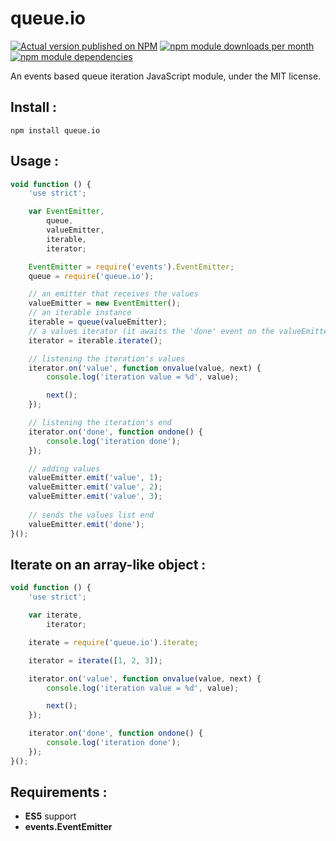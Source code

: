 queue.io
========

[![Actual version published on NPM](https://badge.fury.io/js/queue.io.png)](https://www.npmjs.org/package/queue.io)
[![npm module downloads per month](http://img.shields.io/npm/dm/queue.io.svg)](https://www.npmjs.org/package/queue.io)
[![npm module dependencies](https://david-dm.org/Lcfvs/queue.io.png)](https://www.npmjs.org/package/queue.io)

An events based queue iteration JavaScript module, under the MIT license.


Install :
---------

`npm install queue.io`


Usage :
-------

```JavaScript
void function () {
    'use strict';

    var EventEmitter,
        queue,
        valueEmitter,
        iterable,
        iterator;

    EventEmitter = require('events').EventEmitter;
    queue = require('queue.io');

    // an emitter that receives the values
    valueEmitter = new EventEmitter();
    // an iterable instance
    iterable = queue(valueEmitter);
    // a values iterator (it awaits the 'done' event on the valueEmitter)
    iterator = iterable.iterate();

    // listening the iteration's values
    iterator.on('value', function onvalue(value, next) {
        console.log('iteration value = %d', value);

        next();
    });

    // listening the iteration's end
    iterator.on('done', function ondone() {
        console.log('iteration done');
    });

    // adding values
    valueEmitter.emit('value', 1);
    valueEmitter.emit('value', 2);
    valueEmitter.emit('value', 3);
    
    // sends the values list end
    valueEmitter.emit('done');
}();
```


Iterate on an array-like object :
---------------------------------

```JavaScript
void function () {
    'use strict';

    var iterate,
        iterator;

    iterate = require('queue.io').iterate;

    iterator = iterate([1, 2, 3]);

    iterator.on('value', function onvalue(value, next) {
        console.log('iteration value = %d', value);

        next();
    });

    iterator.on('done', function ondone() {
        console.log('iteration done');
    });
}();
```


Requirements :
--------------

- <b>ES5</b> support
- <b>events.EventEmitter</b>
